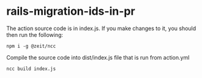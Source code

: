 # rails-migration-ids-in-pr

The action source code is in index.js.
If you make changes to it, you should then run the following:

 ```npm i -g @zeit/ncc```
 
Compile the source code into dist/index.js file that is run from action.yml

```ncc build index.js```
